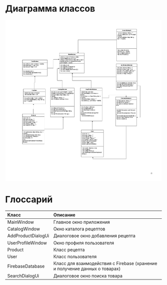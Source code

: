 # Диаграмма классов  

![Class_Diagram](Images/ClassDiagram.png)

# Глоссарий

| Класс | Описание |
|:---|:---|
|MainWindow	| Главное окно приложения
|CatalogWindow|	Окно каталога рецептов
|AddProductDialogUi|	Диалоговое окно добавления рецепта
|UserProfileWindow|	Окно профиля пользователя
|Product|	Класс рецепта
|User|	Класс пользователя
|FirebaseDatabase|	Класс для взаимодействия с Firebase (хранение и получение данных о товарах)
|SearchDialogUi|	Диалоговое окно поиска товара
